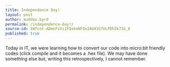 ```yaml
---
title: Independence Day!
layout: post
author: maddox.byrd
permalink: /independence-day!/
source-id: 1Wfcot-ADmnFzXi1FQxknNF8n2AUX1G7ULPDhIk71G_8
published: true
---
```

Today in IT, we were learning how to convert our code into micro:bit friendly codes (click compile and it becomes a .hex file). We may have done something else but, writing this retrospectively, I cannot remember.

